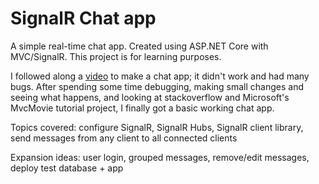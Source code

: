 # SignalR Chat app
A simple real-time chat app. Created using ASP.NET Core with MVC/SignalR. This project is for learning purposes. 

I followed along a [video][1] to make a chat app; it didn't work and had many bugs. 
After spending some time debugging, making small changes and seeing what happens,
and looking at stackoverflow and Microsoft's MvcMovie tutorial project, I finally got a basic working chat app.

Topics covered: configure SignalR, SignalR Hubs, SignalR client library, send messages from any client to all connected clients

Expansion ideas: user login, grouped messages, remove/edit messages, deploy test database + app

[1]: https://www.youtube.com/watch?v=RUZLIh4Vo20